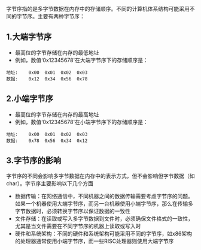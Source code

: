 字节序指的是多字节数据在内存中的存储顺序。不同的计算机体系结构可能采用不同的字节序。主要有两种字节序：

## 1.大端字节序

- 最高位的字节存储在内存的最低地址
- 例如，数值‘0x12345678'在大端字节序下的存储顺序是：
```
地址:    0x00  0x01  0x02  0x03
数据:    0x12  0x34  0x56  0x78
```

## 2.小端字节序

- 最高位的字节存储在内存的最高地址
- 例如，数值‘0x12345678'在小端字节序下的存储顺序是：
```
地址:    0x00  0x01  0x02  0x03
数据:    0x78  0x56  0x34  0x12
```


## 3.字节序的影响

字节序的不同会影响多字节数据在内存中的表示方式，但不会影响但字节数据（如char）。字节序主要影响以下几个方面

- 数据传输：在网络通信中，不同机器之间的数据传输需要考虑字节序的问题。如果一个机器使用大端字节序，而另一台机器使用小端字节序，那么在传输多字节数据时，必须转换字节序以保证数据的一致性
- 文件存储：在读取或写入多字节数据到文件时，必须确保文件格式的一致性，尤其是当文件需要在不同字节序的机器上读取或写入时
- 硬件和系统架构：不同的硬件和系统架构可能采用不同的字节序，如x86架构的处理器通常使用小端字节序，而一些RISC处理器则使用大端字节序